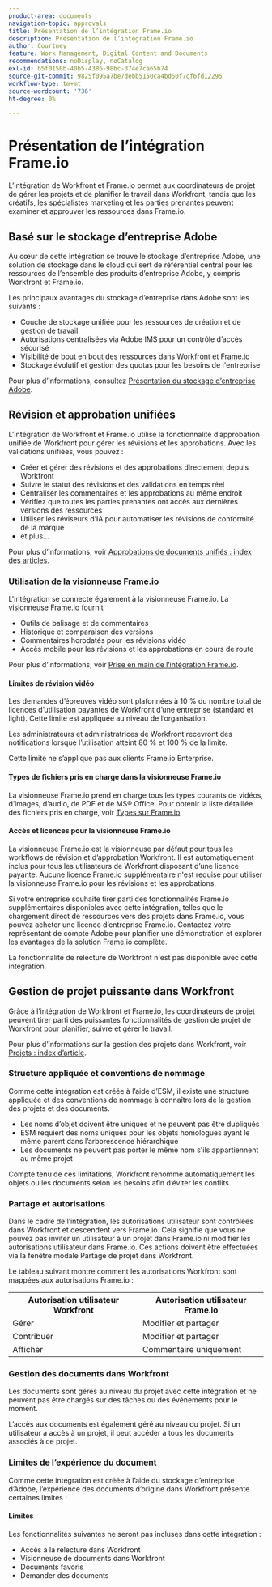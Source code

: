 ```yaml
---
product-area: documents
navigation-topic: approvals
title: Présentation de l’intégration Frame.io
description: Présentation de l’intégration Frame.io
author: Courtney
feature: Work Management, Digital Content and Documents
recommendations: noDisplay, noCatalog
exl-id: b5f0150b-40b5-4386-98bc-374e7ca65b74
source-git-commit: 9825f095a7be7debb5150ca4bd50f7cf6fd12295
workflow-type: tm+mt
source-wordcount: '736'
ht-degree: 0%

---
```


# Présentation de l’intégration Frame.io

L’intégration de Workfront et Frame.io permet aux coordinateurs de projet de gérer les projets et de planifier le travail dans Workfront, tandis que les créatifs, les spécialistes marketing et les parties prenantes peuvent examiner et approuver les ressources dans Frame.io.

## Basé sur le stockage d’entreprise Adobe

Au cœur de cette intégration se trouve le stockage d’entreprise Adobe, une solution de stockage dans le cloud qui sert de référentiel central pour les ressources de l’ensemble des produits d’entreprise Adobe, y compris Workfront et Frame.io. <!--, and Creative Cloud.-->

Les principaux avantages du stockage d’entreprise dans Adobe sont les suivants :

* Couche de stockage unifiée pour les ressources de création et de gestion de travail
* Autorisations centralisées via Adobe IMS pour un contrôle d’accès sécurisé
* Visibilité de bout en bout des ressources dans Workfront et Frame.io <!--, and Creative Cloud apps -->
* Stockage évolutif et gestion des quotas pour les besoins de l&#39;entreprise

Pour plus d’informations, consultez [Présentation du stockage d’entreprise Adobe](/help/quicksilver/review-and-approve-work/esm-overview.md).

## Révision et approbation unifiées

L’intégration de Workfront et Frame.io utilise la fonctionnalité d’approbation unifiée de Workfront pour gérer les révisions et les approbations. Avec les validations unifiées, vous pouvez :

* Créer et gérer des révisions et des approbations directement depuis Workfront
* Suivre le statut des révisions et des validations en temps réel
* Centraliser les commentaires et les approbations au même endroit
* Vérifiez que toutes les parties prenantes ont accès aux dernières versions des ressources
* Utiliser les réviseurs d’IA pour automatiser les révisions de conformité de la marque
* et plus...

Pour plus d’informations, voir [Approbations de documents unifiés : index des articles](/help/quicksilver/review-and-approve-work/document-reviews-and-approvals/document-reviews-and-approvals.md).


### Utilisation de la visionneuse Frame.io

L&#39;intégration se connecte également à la visionneuse Frame.io. La visionneuse Frame.io fournit

* Outils de balisage et de commentaires
* Historique et comparaison des versions
* Commentaires horodatés pour les révisions vidéo
* Accès mobile pour les révisions et les approbations en cours de route

Pour plus d’informations, voir [Prise en main de l’intégration Frame.io](/help/quicksilver/review-and-approve-work/native-integrations/frame-io/get-started-with-frame-integration.md).

#### Limites de révision vidéo

Les demandes d’épreuves vidéo sont plafonnées à 10 % du nombre total de licences d’utilisation payantes de Workfront d’une entreprise (standard et light). Cette limite est appliquée au niveau de l’organisation.

Les administrateurs et administratrices de Workfront recevront des notifications lorsque l’utilisation atteint 80 % et 100 % de la limite.

Cette limite ne s’applique pas aux clients Frame.io Enterprise.

#### Types de fichiers pris en charge dans la visionneuse Frame.io

La visionneuse Frame.io prend en charge tous les types courants de vidéos, d’images, d’audio, de PDF et de MS® Office. Pour obtenir la liste détaillée des fichiers pris en charge, voir [Types sur Frame.io](https://help.frame.io/en/articles/9436564-supported-file-types-on-frame-io).

#### Accès et licences pour la visionneuse Frame.io

La visionneuse Frame.io est la visionneuse par défaut pour tous les workflows de révision et d’approbation Workfront. Il est automatiquement inclus pour tous les utilisateurs de Workfront disposant d’une licence payante. Aucune licence Frame.io supplémentaire n&#39;est requise pour utiliser la visionneuse Frame.io pour les révisions et les approbations.

Si votre entreprise souhaite tirer parti des fonctionnalités Frame.io supplémentaires disponibles avec cette intégration, telles que le chargement direct de ressources vers des projets dans Frame.io, vous pouvez acheter une licence d’entreprise Frame.io. Contactez votre représentant de compte Adobe pour planifier une démonstration et explorer les avantages de la solution Frame.io complète.

La fonctionnalité de relecture de Workfront n&#39;est pas disponible avec cette intégration.

## Gestion de projet puissante dans Workfront

Grâce à l’intégration de Workfront et Frame.io, les coordinateurs de projet peuvent tirer parti des puissantes fonctionnalités de gestion de projet de Workfront pour planifier, suivre et gérer le travail.

Pour plus d’informations sur la gestion des projets dans Workfront, voir [Projets : index d’article](/help/quicksilver/manage-work/projects/create-projects/create-project.md).

### Structure appliquée et conventions de nommage

Comme cette intégration est créée à l’aide d’ESM, il existe une structure appliquée et des conventions de nommage à connaître lors de la gestion des projets et des documents.

* Les noms d’objet doivent être uniques et ne peuvent pas être dupliqués
* ESM requiert des noms uniques pour les objets homologues ayant le même parent dans l’arborescence hiérarchique
* Les documents ne peuvent pas porter le même nom s&#39;ils appartiennent au même projet

Compte tenu de ces limitations, Workfront renomme automatiquement les objets ou les documents selon les besoins afin d’éviter les conflits.

### Partage et autorisations

Dans le cadre de l’intégration, les autorisations utilisateur sont contrôlées dans Workfront et descendent vers Frame.io. Cela signifie que vous ne pouvez pas inviter un utilisateur à un projet dans Frame.io ni modifier les autorisations utilisateur dans Frame.io. Ces actions doivent être effectuées via la fenêtre modale Partage de projet dans Workfront.

Le tableau suivant montre comment les autorisations Workfront sont mappées aux autorisations Frame.io :

<table>
<tr>
<th>Autorisation utilisateur Workfront</th>
<th>Autorisation utilisateur Frame.io</th>
</tr>
<tr>
<td>Gérer</td>
<td>Modifier et partager</td>
</tr>
<tr>
<td>Contribuer</td>
<td>Modifier et partager</td>
</tr>
<tr>
<td>Afficher</td>
<td>Commentaire uniquement</td>
</tr>
</table>



### Gestion des documents dans Workfront

Les documents sont gérés au niveau du projet avec cette intégration et ne peuvent pas être chargés sur des tâches ou des événements pour le moment.

L’accès aux documents est également géré au niveau du projet. Si un utilisateur a accès à un projet, il peut accéder à tous les documents associés à ce projet.

### Limites de l’expérience du document

Comme cette intégration est créée à l’aide du stockage d’entreprise d’Adobe, l’expérience des documents d’origine dans Workfront présente certaines limites :

#### Limites

Les fonctionnalités suivantes ne seront pas incluses dans cette intégration :

<!--* External document providers-->
* Accès à la relecture dans Workfront
* Visionneuse de documents dans Workfront
* Documents favoris
* Demander des documents


<!--#### Temporary limitations

For now, the following capabilities are not available:

* Send documents to Adobe Experience Manager Assets
* Multi-stage approvals
* Upload documents to comments or updates in Workfront
* Upload documents to tasks or issues in Workfront-->
